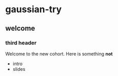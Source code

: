 # gaussian-try
## welcome
### third header
Welcome to the new cohort. Here is something **not**

- intro
- slides
